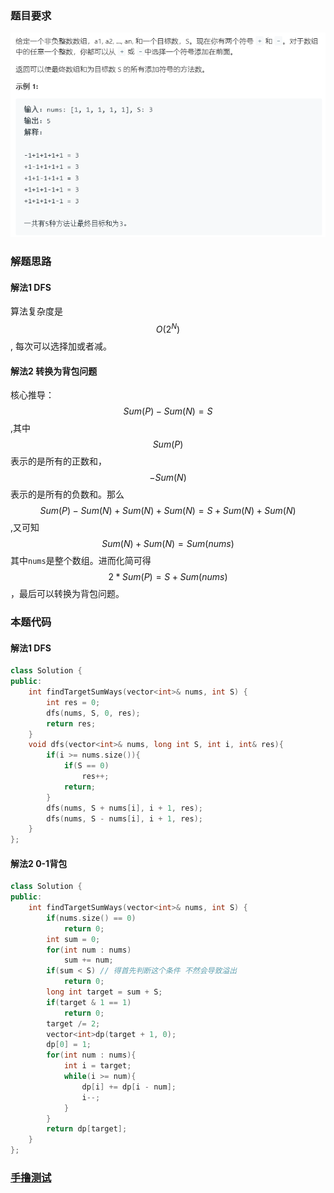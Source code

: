 ### 题目要求

![](./pic/494.png)

### 解题思路

#### 解法1 DFS

算法复杂度是$$O(2^N)​$$, 每次可以选择加或者减。

#### 解法2 转换为背包问题

核心推导：$$Sum(P) - Sum(N) = S$$,其中$$Sum(P) $$表示的是所有的正数和，$$- Sum(N)$$表示的是所有的负数和。那么$$Sum(P) - Sum(N) + Sum(N) + Sum(N) = S + Sum(N) + Sum(N)$$,又可知$$Sum(N) + Sum(N) = Sum(nums)$$其中`nums`是整个数组。进而化简可得$$2 * Sum(P) = S + Sum(nums)$$，最后可以转换为背包问题。

### 本题代码

#### 解法1 DFS

```c++
class Solution {
public:
    int findTargetSumWays(vector<int>& nums, int S) {
        int res = 0;
        dfs(nums, S, 0, res);
        return res;
    }
    void dfs(vector<int>& nums, long int S, int i, int& res){
        if(i >= nums.size()){
            if(S == 0)
                res++;
            return;
        }
        dfs(nums, S + nums[i], i + 1, res);
        dfs(nums, S - nums[i], i + 1, res);
    }
};
```

#### 解法2 0-1背包

```c++
class Solution {
public:
    int findTargetSumWays(vector<int>& nums, int S) {
        if(nums.size() == 0)
            return 0;
        int sum = 0;
        for(int num : nums)
            sum += num;
        if(sum < S) // 得首先判断这个条件 不然会导致溢出
            return 0;
        long int target = sum + S;
        if(target & 1 == 1)
            return 0;
        target /= 2;
        vector<int>dp(target + 1, 0);
        dp[0] = 1;
        for(int num : nums){
            int i = target;
            while(i >= num){
                dp[i] += dp[i - num];
                i--;
            }
        }
        return dp[target];
    }
};
```

### [手撸测试](<https://leetcode-cn.com/problems/target-sum/>) 

